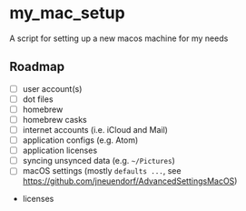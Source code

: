 # my_mac_setup
A script for setting up a new macos machine for my needs


## Roadmap

- [ ] user account(s)
- [ ] dot files
- [ ] homebrew
- [ ] homebrew casks
- [ ] internet accounts (i.e. iCloud and Mail)
- [ ] application configs (e.g. Atom)
- [ ] application licenses
- [ ] syncing unsynced data (e.g. `~/Pictures`)
- [ ] macOS settings (mostly `defaults ...`, see https://github.com/jneuendorf/AdvancedSettingsMacOS)
- licenses
